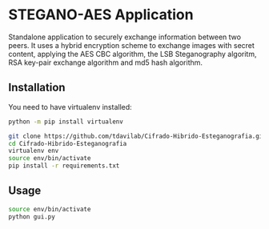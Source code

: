 # STEGANO-AES Application

Standalone application to securely exchange information between two peers. It uses a hybrid encryption scheme to exchange images with secret content, applying the AES CBC algorithm, the LSB Steganography algoritm, RSA key-pair exchange algorithm and md5 hash algorithm.

## Installation

You need to have virtualenv installed:
```sh
python -m pip install virtualenv
```

```sh
git clone https://github.com/tdavilab/Cifrado-Hibrido-Esteganografia.git
cd Cifrado-Hibrido-Esteganografia
virtualenv env
source env/bin/activate
pip install -r requirements.txt
```

## Usage

```sh
source env/bin/activate
python gui.py
```



